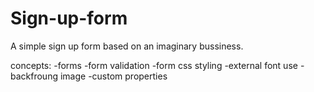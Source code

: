 # Sign-up-form

A simple sign up form based on an imaginary bussiness.

concepts:
-forms
-form validation
-form css styling
-external font use
-backfroung image
-custom properties
